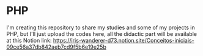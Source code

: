 # PHP
I'm creating this repository to share my studies and some of my projects in PHP, but I'll just upload the codes here, all the didactic part will be available at this Notion link: 
https://iris-wanderer-d73.notion.site/Conceitos-iniciais-09ce56a37db842aeb7cd9f5b6e19e25b

